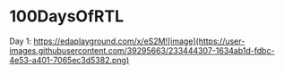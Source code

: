 # 100DaysOfRTL
Day 1: https://edaplayground.com/x/eS2M![image](https://user-images.githubusercontent.com/39295663/233444307-1634ab1d-fdbc-4e53-a401-7065ec3d5382.png)
